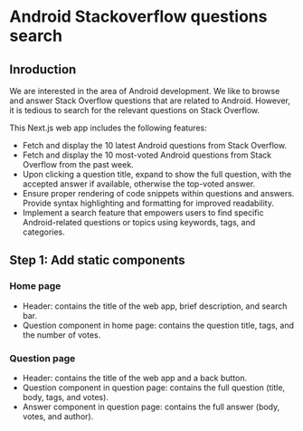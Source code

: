 # Android Stackoverflow questions search

## Inroduction

We are interested in the area of Android development. We like to browse and answer Stack Overflow questions that are related to Android. However, it is tedious to search for the relevant questions on Stack Overflow.

This Next.js web app includes the following features:

- Fetch and display the 10 latest Android questions from Stack Overflow.
- Fetch and display the 10 most-voted Android questions from Stack Overflow from the past week.
- Upon clicking a question title, expand to show the full question, with the accepted answer if available, otherwise the top-voted answer.
- Ensure proper rendering of code snippets within questions and answers. Provide syntax highlighting and formatting for improved readability.
- Implement a search feature that empowers users to find specific Android-related questions or topics using keywords, tags, and categories.

## Step 1: Add static components

### Home page

- Header: contains the title of the web app, brief description, and search bar.
- Question component in home page: contains the question title, tags, and the number of votes.

### Question page

- Header: contains the title of the web app and a back button.
- Question component in question page: contains the full question (title, body, tags, and votes).
- Answer component in question page: contains the full answer (body, votes, and author).

